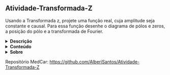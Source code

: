 ## Atividade-Transformada-Z

Usando a Transformada z, projete uma função real, cuja amplitude seja constante e causal. Para essa função desenhe o diagrama de pólos e zeros, a posição do pólo e a transformada de Fourier.

<details>
 <summary><strong>Descrição</strong></summary>
Este script tem como objetivo implantar uma função real cuja
amplitude seja constante e causal, usando a Transformada Z. O diagrama de
pólos e zeros, a posição do pólo e a transformada de Fourier da função
serão desenhados com base nas equações matemáticas fornecidas na teoria
da disciplina.
</details>

<details>
 <summary><strong>Conteúdo</strong></summary>
 
- Script em MATLAB

- Arquivo PDF com documentação da execução

- README

</details>

<details>
 <summary><strong>Sobre</strong></summary>
Atividade realizada como parte da avaliação do 3º estágio da disciplina de Análise de Sinais e Sistemas - 2022.1
Curso: Engenharia Elétrica
Professor: Prof. Dr. Edmar Candeia Gurjão
Instituição: Universidade Federal de Campina Grande

Desenvolvido por: Alberi Medeiros Santos
</details>

Repositório MedCar: https://github.com/AlberiSantos/Atividade-Transformada-Z
